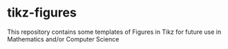 # tikz-figures
This repository contains some templates of Figures in Tikz for future use in Mathematics and/or Computer Science
